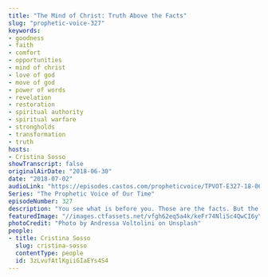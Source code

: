 ```yaml
---
title: "The Mind of Christ: Truth Above the Facts"
slug: "prophetic-voice-327"
keywords:
- goodness
- faith
- comfort
- opportunities
- mind of christ
- love of god
- move of god
- power of words
- revelation
- restoration
- spiritual authority
- spiritual warfare
- strongholds
- transformation
- truth
hosts:
- Cristina Sosso
showTranscript: false
originalAirDate: "2018-06-30"
date: "2018-07-02"
audioLink: "https://episodes.castos.com/propheticvoice/TPVOT-E327-18-06-30-07-01-The-Mind-of-Christ-Truth-Above-the-Facts.mp3"
Series: "The Prophetic Voice of Our Time"
episodeNumber: 327
description: "You see what is before you. Those are the facts. But the facts cannot change the Truth. But the Truth, which is Jesus Christ, CAN change the facts for you. Then you'll be transformed into a new person and you'll end up transforming other people's lives by the way you live. If we focus on our weaknesses, then we will lack self-esteem. We'll be walking and living as a Christian by guilt. If we focus on the good things and our abilities, we will operate in pride. But if we focus on the love of God, then we are grateful, excited, and we share Him and His principles with others.\n\n- Philippians 4:4-8\n- 2 Corinthians 10:3-6\n- Romans 8:28\n- Luke 6:45\n- Romans 8:35-39\n- 1 Corinthians 2:16\n- Jude 1:20-21\n- Psalm 71:5\n- 2 Corinthians 3:5"
featuredImage: "//images.ctfassets.net/vfgh62eq5a4k/keFr74NliSc4QwCI6yYQc/6f6939a8afb760d865ebdf216c6e727a/andressa-voltolini-202193-unsplash.jpg"
photoCredit: "Photo by Andressa Voltolini on Unsplash"
people:
- title: Cristina Sosso
  slug: cristina-sosso
  contentType: people
  id: 3zLvufAtlKgiiGIaEYs4S4
---
```

